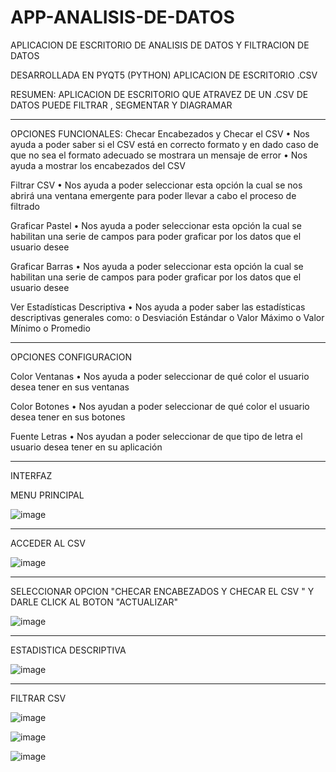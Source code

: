 # APP-ANALISIS-DE-DATOS
APLICACION DE ESCRITORIO DE ANALISIS DE DATOS Y FILTRACION DE DATOS 

DESARROLLADA EN PYQT5 (PYTHON) APLICACION DE ESCRITORIO .CSV

RESUMEN: APLICACION DE ESCRITORIO QUE ATRAVEZ DE UN .CSV DE DATOS PUEDE FILTRAR , SEGMENTAR Y DIAGRAMAR 

----------------------------------------------------------------------------------------------------------
OPCIONES FUNCIONALES:
  Checar Encabezados y Checar el CSV
    • Nos ayuda a poder saber si el CSV está en correcto formato y en dado caso de
    que no sea el formato adecuado se mostrara un mensaje de error
    • Nos ayuda a mostrar los encabezados del CSV
    
  Filtrar CSV
    • Nos ayuda a poder seleccionar esta opción la cual se nos abrirá una ventana
    emergente para poder llevar a cabo el proceso de filtrado
  
  Graficar Pastel
    • Nos ayuda a poder seleccionar esta opción la cual se habilitan una serie de
    campos para poder graficar por los datos que el usuario desee
    
  Graficar Barras
    • Nos ayuda a poder seleccionar esta opción la cual se habilitan una serie de
    campos para poder graficar por los datos que el usuario desee
    
  Ver Estadísticas Descriptiva
    • Nos ayuda a poder saber las estadísticas descriptivas generales como:
      o Desviación Estándar
      o Valor Máximo
      o Valor Mínimo
      o Promedio

----------------------------------------------------------------------------------------------------------

OPCIONES CONFIGURACION

  Color Ventanas
    • Nos ayuda a poder seleccionar de qué color el usuario desea tener en sus
    ventanas
    
  Color Botones
    • Nos ayudan a poder seleccionar de qué color el usuario desea tener en sus
    botones
    
  Fuente Letras
    • Nos ayudan a poder seleccionar de que tipo de letra el usuario desea tener en
    su aplicación
    
----------------------------------------------------------------------------------------------------------
INTERFAZ


MENU PRINCIPAL

![image](https://user-images.githubusercontent.com/60913160/228121524-1a29274d-8747-4338-9593-8b7404208021.png)


----------------------------------------------------------------------------------------------------------

ACCEDER AL CSV

![image](https://user-images.githubusercontent.com/60913160/228121595-cf525a29-9e7a-4e80-9880-adabe8b20700.png)


----------------------------------------------------------------------------------------------------------

SELECCIONAR OPCION "CHECAR ENCABEZADOS Y CHECAR EL CSV " Y DARLE CLICK AL BOTON "ACTUALIZAR"

![image](https://user-images.githubusercontent.com/60913160/228122323-138e80a5-7389-4e22-82b5-c4aca2e1e5df.png)



----------------------------------------------------------------------------------------------------------



ESTADISTICA DESCRIPTIVA

![image](https://user-images.githubusercontent.com/60913160/228122402-f2c1f7fc-5468-4faa-994a-330ce3163aa6.png)

----------------------------------------------------------------------------------------------------------

FILTRAR CSV

![image](https://user-images.githubusercontent.com/60913160/228122583-20991438-b5d7-4be4-8c74-a783701cc83e.png)



![image](https://user-images.githubusercontent.com/60913160/228122649-241273e7-3783-4344-8767-cb6270ba79be.png)


![image](https://user-images.githubusercontent.com/60913160/228122699-f50f1042-b6d2-48ef-ba5a-ec688f160c3c.png)




